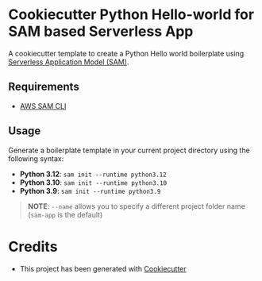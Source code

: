 # Cookiecutter Python Hello-world for SAM based Serverless App

A cookiecutter template to create a Python Hello world boilerplate using [Serverless Application Model (SAM)](https://github.com/awslabs/serverless-application-model).

## Requirements

- [AWS SAM CLI](https://github.com/awslabs/aws-sam-cli)

## Usage

Generate a boilerplate template in your current project directory using the following syntax:

- **Python 3.12**: `sam init --runtime python3.12`
- **Python 3.10**: `sam init --runtime python3.10`
- **Python 3.9**: `sam init --runtime python3.9`

> **NOTE**: `--name` allows you to specify a different project folder name (`sam-app` is the default)

# Credits

- This project has been generated with [Cookiecutter](https://github.com/audreyr/cookiecutter)
